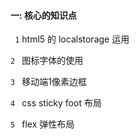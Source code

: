 #### 一: 核心的知识点

`  1
`
html5 的 localstorage 运用

`2
` 
图标字体的使用

`3
`
移动端1像素边框

`4
`
css sticky foot 布局

`5
`
flex 弹性布局


